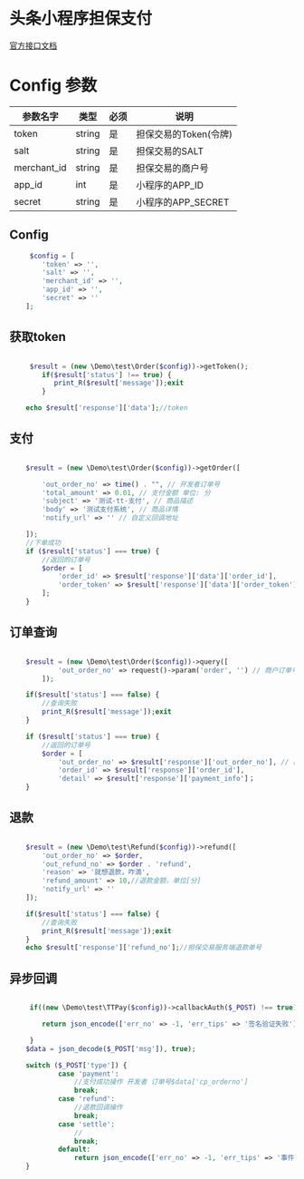 # 头条小程序担保支付

[官方接口文档](https://microapp.bytedance.com/docs/zh-CN/mini-app/develop/server/ecpay/introduction/)


# Config 参数
 | 参数名字    | 类型   | 必须 | 说明                  |
 | ----------- | ------ | ---- | --------------------- |
 | token       | string | 是   | 担保交易的Token(令牌) |
 | salt        | string | 是   | 担保交易的SALT        |
 | merchant_id | string | 是   | 担保交易的商户号      |
 | app_id      | int    | 是   | 小程序的APP_ID        |
 | secret      | string | 是   | 小程序的APP_SECRET    |

## Config
```php
	 $config = [
        'token' => '',
        'salt' => '',
        'merchant_id' => '',
        'app_id' => '',
        'secret' => ''
    ];
```
## 获取token
```php

     $result = (new \Demo\test\Order($config))->getToken();
        if($result['status'] !== true) {
           print_R($result['message']);exit
        }

    echo $result['response']['data'];//token

```
## 支付
```php

    $result = (new \Demo\test\Order($config))->getOrder([

        'out_order_no' => time() . "", // 开发者订单号
        'total_amount' => 0.01, // 支付金额 单位: 分
        'subject' => '测试-tt-支付', // 商品描述
        'body' => '测试支付系统', // 商品详情
        'notify_url' => '' // 自定义回调地址

    ]);
    //下单成功
    if ($result['status'] === true) {
        //返回的订单号
        $order = [
            'order_id' => $result['response']['data']['order_id'],
            'order_token' => $result['response']['data']['order_token']
        ];
    }

```
## 订单查询
```php

    $result = (new \Demo\test\Order($config))->query([
            'out_order_no' => request()->param('order', '') // 商户订单号
        ]);

    if($result['status'] === false) {
        //查询失败
        print_R($result['message']);exit
    }

    if ($result['status'] === true) {
        //返回的订单号
        $order = [
            'out_order_no' => $result['response']['out_order_no'], // 商户订单号
            'order_id' => $result['response']['order_id'],
            'detail' => $result['response']['payment_info']；
    }

```

## 退款
```php

    $result = (new \Demo\test\Refund($config))->refund([
        'out_order_no' => $order,
        'out_refund_no' => $order . 'refund',
        'reason' => '就想退款，咋滴',
        'refund_amount' => 10,//退款金额，单位[分]
        'notify_url' => ''
    ]);

    if($result['status'] === false) {
        //查询失败
        print_R($result['message']);exit
    }
    echo $result['response']['refund_no'];//担保交易服务端退款单号

```

## 异步回调
```php

     if((new \Demo\test\TTPay($config))->callbackAuth($_POST) !== true) {

        return json_encode(['err_no' => -1, 'err_tips' => '签名验证失败']);

     }
    $data = json_decode($_POST['msg']), true);

    switch ($_POST['type']) {
            case 'payment':
                //支付成功操作 开发者 订单号$data['cp_orderno']
                break;
            case 'refund':
                //退款回调操作
                break;
            case 'settle':
                //
                break;
            default:
                return json_encode(['err_no' => -1, 'err_tips' => '事件异常']);
    }

```
